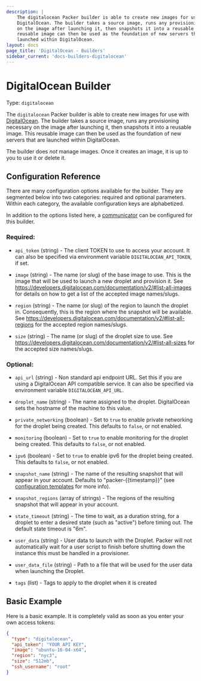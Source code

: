 ```yaml
---
description: |
    The digitalocean Packer builder is able to create new images for use with
    DigitalOcean. The builder takes a source image, runs any provisioning necessary
    on the image after launching it, then snapshots it into a reusable image. This
    reusable image can then be used as the foundation of new servers that are
    launched within DigitalOcean.
layout: docs
page_title: 'DigitalOcean - Builders'
sidebar_current: 'docs-builders-digitalocean'
---
```


# DigitalOcean Builder

Type: `digitalocean`

The `digitalocean` Packer builder is able to create new images for use with
[DigitalOcean](https://www.digitalocean.com). The builder takes a source image,
runs any provisioning necessary on the image after launching it, then snapshots
it into a reusable image. This reusable image can then be used as the
foundation of new servers that are launched within DigitalOcean.

The builder does *not* manage images. Once it creates an image, it is up to you
to use it or delete it.

## Configuration Reference

There are many configuration options available for the builder. They are
segmented below into two categories: required and optional parameters. Within
each category, the available configuration keys are alphabetized.

In addition to the options listed here, a
[communicator](/docs/templates/communicator.html) can be configured for this
builder.

### Required:

-   `api_token` (string) - The client TOKEN to use to access your account. It
    can also be specified via environment variable `DIGITALOCEAN_API_TOKEN`, if
    set.

-   `image` (string) - The name (or slug) of the base image to use. This is the
    image that will be used to launch a new droplet and provision it. See
    <https://developers.digitalocean.com/documentation/v2/#list-all-images> for
    details on how to get a list of the accepted image names/slugs.

-   `region` (string) - The name (or slug) of the region to launch the droplet
    in. Consequently, this is the region where the snapshot will be available.
    See
    <https://developers.digitalocean.com/documentation/v2/#list-all-regions>
    for the accepted region names/slugs.

-   `size` (string) - The name (or slug) of the droplet size to use. See
    <https://developers.digitalocean.com/documentation/v2/#list-all-sizes> for
    the accepted size names/slugs.

### Optional:

-   `api_url` (string) - Non standard api endpoint URL. Set this if you are
    using a DigitalOcean API compatible service. It can also be specified via
    environment variable `DIGITALOCEAN_API_URL`.

-   `droplet_name` (string) - The name assigned to the droplet. DigitalOcean
    sets the hostname of the machine to this value.

-   `private_networking` (boolean) - Set to `true` to enable private networking
    for the droplet being created. This defaults to `false`, or not enabled.

-   `monitoring` (boolean) - Set to `true` to enable monitoring for the droplet
    being created. This defaults to `false`, or not enabled.

-   `ipv6` (boolean) - Set to `true` to enable ipv6 for the droplet being
    created. This defaults to `false`, or not enabled.

-   `snapshot_name` (string) - The name of the resulting snapshot that will
    appear in your account. Defaults to "packer-{{timestamp}}" (see
    [configuration templates](/docs/templates/engine.html) for more info).

-   `snapshot_regions` (array of strings) - The regions of the resulting
    snapshot that will appear in your account.

-   `state_timeout` (string) - The time to wait, as a duration string, for a
    droplet to enter a desired state (such as "active") before timing out. The
    default state timeout is "6m".

-   `user_data` (string) - User data to launch with the Droplet.
    Packer will not automatically wait for a user script to finish before
    shutting down the instance this must be handled in a provisioner.

-   `user_data_file` (string) - Path to a file that will be used for the user
    data when launching the Droplet.

-   `tags` (list) - Tags to apply to the droplet when it is created

## Basic Example

Here is a basic example. It is completely valid as soon as you enter your own
access tokens:

``` json
{
  "type": "digitalocean",
  "api_token": "YOUR API KEY",
  "image": "ubuntu-16-04-x64",
  "region": "nyc3",
  "size": "512mb",
  "ssh_username": "root"
}
```
